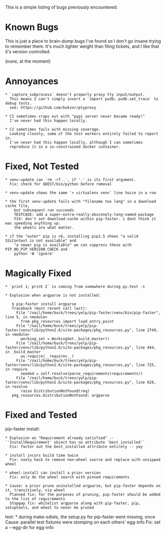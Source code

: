 This is a simple listing of bugs previously encountered:

Known Bugs
============
This is just a place to brain-dump bugs I've found so I don't go insane trying to remember them.
It's much lighter weight than filing tickets, and I like that it's version controlled.

(none, at the moment)


Annoyances
==========

    * `capture_subprocess` doesn't properly proxy tty input/output.
      This means I can't simply insert a `import pudb; pudb.set_trace` to debug tests.
      see: https://github.com/bukzor/ptyproxy

    * CI sometimes craps out with "pypi server never became ready!"
      I've never had this happen locally.

    * CI sometimes fails with missing coverage.
      Looking closely, some of the test workers entirely failed to report in.
      I've never had this happen locally, although I can sometimes
      reproduce it in a io-constrained docker container.


Fixed, Not Tested
=================

    * venv-update can `rm -rf .`, if '.' is its first argument.
      Fix: check for $DEST/bin/python before removal

    * venv-update shows the same `> virtualenv venv` line twice in a row

    * the first venv-update fails with "filename too long" in a download cache file,
        but subsequent run succeeds
        TESTCASE: add a super-extra-really-obscenely-long-named-package
        FIX: don't set download-cache within pip-faster. i dont think it was speeding anything up.
        the wheels are what matter.

    * if the "outer" pip is >6, installing pip1.5 shows "a valid SSLContext is not available" and
        "a newer pip is available" we can suppress these with PIP_NO_PIP_VERSION_CHECK and
        python -W 'ignore'


Magically Fixed
===============

    * `print 1; print 2` is coming from somewhere during py.test -s

    * Explosion when argparse is not installed:

       $ pip-faster install argparse
       Traceback (most recent call last):
         File "/nail/home/buck/trees/yelp/pip-faster/venv/bin/pip-faster", line 5, in <module>
           from pkg_resources import load_entry_point
         File "/nail/home/buck/trees/yelp/pip-faster/venv/lib/python2.6/site-packages/pkg_resources.py", line 2749, in <module>
           working_set = WorkingSet._build_master()
         File "/nail/home/buck/trees/yelp/pip-faster/venv/lib/python2.6/site-packages/pkg_resources.py", line 444, in _build_master
           ws.require(__requires__)
         File "/nail/home/buck/trees/yelp/pip-faster/venv/lib/python2.6/site-packages/pkg_resources.py", line 725, in require
           needed = self.resolve(parse_requirements(requirements))
         File "/nail/home/buck/trees/yelp/pip-faster/venv/lib/python2.6/site-packages/pkg_resources.py", line 628, in resolve
           raise DistributionNotFound(req)
       pkg_resources.DistributionNotFound: argparse

Fixed and Tested
================

pip-faster install:

    * Explosion on "Requirement already satisfied" -- `'InstallRequirement' object has no attribute 'best_installed'`
      Fix: factor out the best_installed attribute entirely -- yay

    * install incurs build time twice
      Fix: nasty hack to remove non-wheel source and replace with unzipped wheel

    * wheel-install can install a prior version
      Fix: only do the wheel search with pinned requirements

    * Cause: a prior prune uninstalled argparse, but pip-faster depends on it, transitively, via wheel
      Planned fix: for the purposes of pruning, pip-faster should be added to the list of requirements
      Stopgap fix: whitelist argparse along with pip-faster, pip, setuptools, and wheel to never be pruned

test:
    * during make-sdists, the setup.py for pip-faster went missing, once
      Cause: parallel test fixtures were stomping on each others' egg-info
      Fix: set a --egg-dir for egg-info
